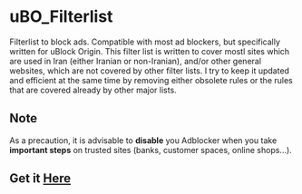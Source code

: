 # uBO_Filterlist
Filterlist to block ads. Compatible with most ad blockers, but specifically written for uBlock Origin. This filter list is written to cover mostl sites which are used in Iran (either Iranian or non-Iranian), and/or other general websites, which are not covered by other filter lists. I try to keep it updated and efficient at the same time by removing either obsolete rules or the rules that are covered already by other major lists.

## Note 
As a precaution, it is advisable to **disable** you Adblocker when you take **important steps** on trusted sites (banks, customer spaces, online shops...).

## Get it [Here](https://raw.githubusercontent.com/nimasaj/uBO_Filterlist/master/BLF.txt)
